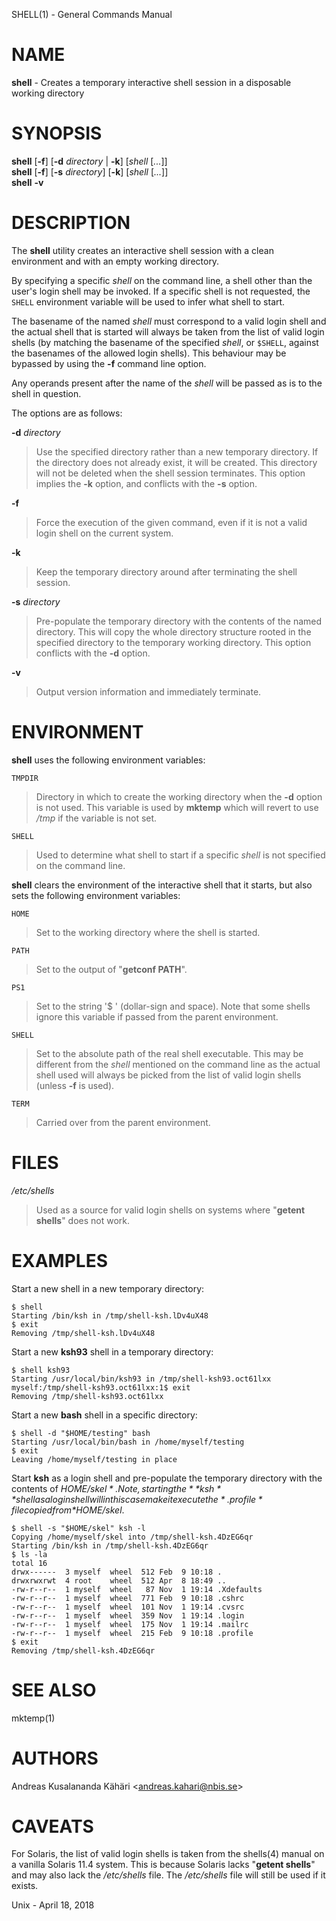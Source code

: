 SHELL(1) - General Commands Manual

# NAME

**shell** - Creates a temporary interactive shell session in a disposable working directory

# SYNOPSIS

**shell**
\[**-f**]
\[**-d**&nbsp;*directory*&nbsp;|&nbsp;**-k**]
\[*shell*&nbsp;\[*...*]]  
**shell**
\[**-f**]
\[**-s**&nbsp;*directory*]
\[**-k**]
\[*shell*&nbsp;\[*...*]]  
**shell**
**-v**

# DESCRIPTION

The
**shell**
utility creates an interactive shell session with a clean environment
and with an empty working directory.

By specifying a specific
*shell*
on the command line, a shell other than the user's login shell may be
invoked.
If a specific shell is not requested, the
`SHELL`
environment variable will be used to infer what shell to start.

The basename of the named
*shell*
must correspond to a valid login shell and the actual shell that is
started will always be taken from the list of valid login shells (by
matching the basename of the specified
*shell*,
or
`$SHELL`,
against the basenames of
the allowed login shells).
This behaviour may be bypassed by using the
**-f**
command line option.

Any operands present after the name of the
*shell*
will be passed as is to the shell in question.

The options are as follows:

**-d** *directory*

> Use the specified directory rather than a new temporary directory.
> If the directory does not already exist, it will be created.
> This directory will not be deleted when the shell session terminates.
> This option implies the
> **-k**
> option, and conflicts with the
> **-s**
> option.

**-f**

> Force the execution of the given command, even if it is not a valid
> login shell on the current system.

**-k**

> Keep the temporary directory around after terminating the shell session.

**-s** *directory*

> Pre-populate the temporary directory with the contents of the named
> directory.
> This will copy the whole directory structure rooted in the specified
> directory to the temporary working directory.
> This option conflicts with the
> **-d**
> option.

**-v**

> Output version information and immediately terminate.

# ENVIRONMENT

**shell**
uses the following environment variables:

`TMPDIR`

> Directory in which to create the working directory when the
> **-d**
> option is not used.
> This variable is used by
> **mktemp**
> which will revert to use
> */tmp*
> if the variable is not set.

`SHELL`

> Used to determine what shell to start if a specific
> *shell*
> is not specified on the command line.

**shell**
clears the environment of the interactive shell that it starts, but
also sets the following environment variables:

`HOME`

> Set to the working directory where the shell is started.

`PATH`

> Set to the output of
> "**getconf PATH**".

`PS1`

> Set to the string
> '$&#160;'
> (dollar-sign and space).
> Note that some shells ignore this variable if passed from the parent
> environment.

`SHELL`

> Set to the absolute path of the real shell executable.
> This may be different from the
> *shell*
> mentioned on the command line as the actual shell used will always be
> picked from the list of valid login shells (unless
> **-f**
> is used).

`TERM`

> Carried over from the parent environment.

# FILES

*/etc/shells*

> Used as a source for valid login shells on systems where
> "**getent shells**"
> does not work.

# EXAMPLES

Start a new shell in a new temporary directory:

	$ shell
	Starting /bin/ksh in /tmp/shell-ksh.lDv4uX48
	$ exit
	Removing /tmp/shell-ksh.lDv4uX48

Start a new
**ksh93**
shell in a temporary directory:

	$ shell ksh93
	Starting /usr/local/bin/ksh93 in /tmp/shell-ksh93.oct61lxx
	myself:/tmp/shell-ksh93.oct61lxx:1$ exit
	Removing /tmp/shell-ksh93.oct61lxx

Start a new
**bash**
shell in a specific directory:

	$ shell -d "$HOME/testing" bash
	Starting /usr/local/bin/bash in /home/myself/testing
	$ exit
	Leaving /home/myself/testing in place

Start
**ksh**
as a login shell and pre-populate the temporary directory with the
contents of
*$HOME/skel*.
Note, starting the
**ksh**
shell as a login shell will in this case make it execute the
*.profile*
file copied from
*$HOME/skel*.

	$ shell -s "$HOME/skel" ksh -l
	Copying /home/myself/skel into /tmp/shell-ksh.4DzEG6qr
	Starting /bin/ksh in /tmp/shell-ksh.4DzEG6qr
	$ ls -la
	total 16
	drwx------  3 myself  wheel  512 Feb  9 10:18 .
	drwxrwxrwt  4 root    wheel  512 Apr  8 18:49 ..
	-rw-r--r--  1 myself  wheel   87 Nov  1 19:14 .Xdefaults
	-rw-r--r--  1 myself  wheel  771 Feb  9 10:18 .cshrc
	-rw-r--r--  1 myself  wheel  101 Nov  1 19:14 .cvsrc
	-rw-r--r--  1 myself  wheel  359 Nov  1 19:14 .login
	-rw-r--r--  1 myself  wheel  175 Nov  1 19:14 .mailrc
	-rw-r--r--  1 myself  wheel  215 Feb  9 10:18 .profile
	$ exit
	Removing /tmp/shell-ksh.4DzEG6qr

# SEE ALSO

mktemp(1)

# AUTHORS

Andreas Kusalananda K&#228;h&#228;ri &lt;[andreas.kahari@nbis.se](mailto:andreas.kahari@nbis.se)&gt;

# CAVEATS

For Solaris, the list of valid login shells is taken from the
shells(4)
manual on a vanilla Solaris 11.4 system.
This is because Solaris lacks
"**getent shells**"
and may also lack the
*/etc/shells*
file.
The
*/etc/shells*
file will still be used if it exists.

Unix - April 18, 2018
